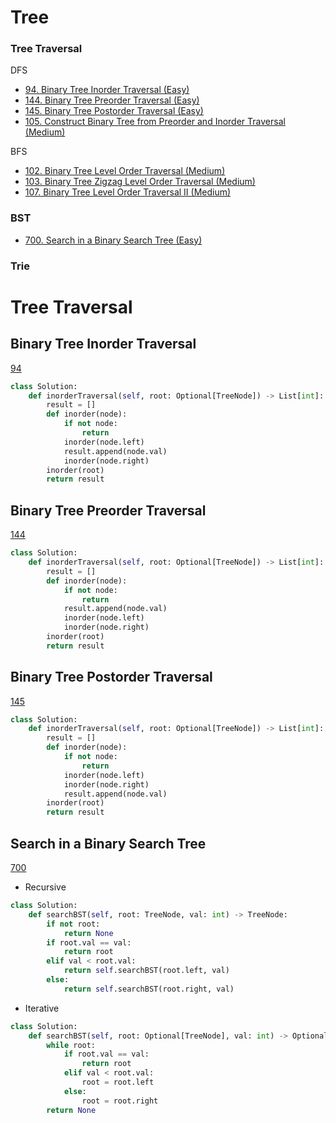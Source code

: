 # Tree

### Tree Traversal 
DFS
- [94. Binary Tree Inorder Traversal (Easy)](#Binary-Tree-Inorder-Traversal)
- [144. Binary Tree Preorder Traversal (Easy)](#Binary-Tree-Preorder-Traversal)
- [145. Binary Tree Postorder Traversal (Easy)](#Binary-Tree-Postorder-Traversal)
- [105. Construct Binary Tree from Preorder and Inorder Traversal (Medium)](#Construct-Binary-Tree-from-Preorder-and-Inorder-Traversal) 

BFS
- [102. Binary Tree Level Order Traversal (Medium)](#Binary-Tree-Level-Order-Traversal)
- [103. Binary Tree Zigzag Level Order Traversal (Medium)](#Binary-Tree-Zigzag-Level-Order-Traversal)
- [107. Binary Tree Level Order Traversal II (Medium)](#Binary-Tree-Level-Order-Traversal-II)

### BST
- [700. Search in a Binary Search Tree (Easy)](#Search-in-a-Binary-Search-Tree)
  
### Trie

<!--Tree Traversal>
<!---------------------------------------------------------------------------------------------->
# Tree Traversal

## Binary Tree Inorder Traversal
[94](https://leetcode.com/problems/Binary-Tree-Inorder-Traversal/)
```python
class Solution:
    def inorderTraversal(self, root: Optional[TreeNode]) -> List[int]:
        result = []
        def inorder(node):
            if not node:
                return
            inorder(node.left)
            result.append(node.val)
            inorder(node.right)
        inorder(root)
        return result
```

## Binary Tree Preorder Traversal
[144](https://leetcode.com/problems/Binary-Tree-Preorder-Traversal/)
```python
class Solution:
    def inorderTraversal(self, root: Optional[TreeNode]) -> List[int]:
        result = []
        def inorder(node):
            if not node:
                return
            result.append(node.val)
            inorder(node.left)
            inorder(node.right)
        inorder(root)
        return result
```
## Binary Tree Postorder Traversal
[145](https://leetcode.com/problems/Binary-Tree-Postorder-Traversal/)
```python
class Solution:
    def inorderTraversal(self, root: Optional[TreeNode]) -> List[int]:
        result = []
        def inorder(node):
            if not node:
                return
            inorder(node.left)
            inorder(node.right)
            result.append(node.val)
        inorder(root)
        return result
```

<!--BST>
<!---------------------------------------------------------------------------------------------->
## Search in a Binary Search Tree
[700](https://leetcode.com/problems/Search-in-a-Binary-Search-Tree/)
- Recursive
```python
class Solution:
    def searchBST(self, root: TreeNode, val: int) -> TreeNode:
        if not root:
            return None
        if root.val == val:
            return root
        elif val < root.val:
            return self.searchBST(root.left, val)
        else:
            return self.searchBST(root.right, val)
```
- Iterative
```python
class Solution:
    def searchBST(self, root: Optional[TreeNode], val: int) -> Optional[TreeNode]:
        while root:
            if root.val == val:
                return root
            elif val < root.val:
                root = root.left
            else:
                root = root.right
        return None
```

